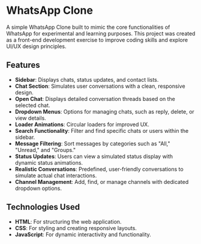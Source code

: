 # WhatsApp Clone

A simple WhatsApp Clone built to mimic the core functionalities of WhatsApp for experimental and learning purposes. This project was created as a front-end development exercise to improve coding skills and explore UI/UX design principles.

## Features
- **Sidebar**: Displays chats, status updates, and contact lists.  
- **Chat Section**: Simulates user conversations with a clean, responsive design.  
- **Open Chat**: Displays detailed conversation threads based on the selected chat.  
- **Dropdown Menus**: Options for managing chats, such as reply, delete, or view details.  
- **Loader Animations**: Circular loaders for improved UX.  
- **Search Functionality**: Filter and find specific chats or users within the sidebar.  
- **Message Filtering**: Sort messages by categories such as "All," "Unread," and "Groups."  
- **Status Updates**: Users can view a simulated status display with dynamic status animations.  
- **Realistic Conversations**: Predefined, user-friendly conversations to simulate actual chat interactions.  
- **Channel Management**: Add, find, or manage channels with dedicated dropdown options.  




## Technologies Used
- **HTML**: For structuring the web application.
- **CSS**: For styling and creating responsive layouts.
- **JavaScript**: For dynamic interactivity and functionality.

